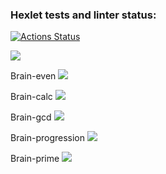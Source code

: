 ### Hexlet tests and linter status:
[![Actions Status](https://github.com/kirzhaeff/python-project-49/actions/workflows/hexlet-check.yml/badge.svg)](https://github.com/kirzhaeff/python-project-49/actions)

<a href="https://codeclimate.com/github/kirzhaeff/python-project-49/maintainability"><img src="https://api.codeclimate.com/v1/badges/32316b7a24cc723424c7/maintainability" /></a>

Brain-even
<a href="https://asciinema.org/a/2Hzmbn6EfJHY1TfJhBFsxvMnB" target="_blank"><img src="https://asciinema.org/a/2Hzmbn6EfJHY1TfJhBFsxvMnB.svg" /></a>

Brain-calc
<a href="https://asciinema.org/a/x2BLb7LecaBT9ZN4ChsUJkdmj" target="_blank"><img src="https://asciinema.org/a/x2BLb7LecaBT9ZN4ChsUJkdmj.svg" /></a>

Brain-gcd
<a href="https://asciinema.org/a/uyYBk8XXufbDJxbMtR3iEu7ob" target="_blank"><img src="https://asciinema.org/a/uyYBk8XXufbDJxbMtR3iEu7ob.svg" /></a>

Brain-progression
<a href="https://asciinema.org/a/CWRDke5M2i3XOM6o7kY5zClVY" target="_blank"><img src="https://asciinema.org/a/CWRDke5M2i3XOM6o7kY5zClVY.svg" /></a>

Brain-prime
<a href="https://asciinema.org/a/QmW4CXbgUqzemDf6s1o8uWJJr" target="_blank"><img src="https://asciinema.org/a/QmW4CXbgUqzemDf6s1o8uWJJr.svg" /></a>

